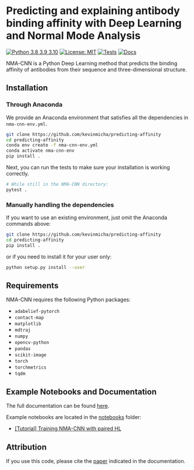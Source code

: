 # Predicting and explaining antibody binding affinity with Deep Learning and Normal Mode Analysis

[![Python 3.8 3.9 3.10](https://img.shields.io/badge/python-3.8%20%7C%203.9%20%7C%203.10-blue)](https://www.python.org/downloads/release/python-3100/)
[![License: MIT](https://img.shields.io/badge/license-MIT-green)](https://opensource.org/license/mit/)
[![Tests](https://github.com/kevinmicha/predicting-affinity/actions/workflows/tests.yml/badge.svg)](https://github.com/kevinmicha/predicting-affinity/actions/workflows/tests.yml)
[![Docs](https://github.com/kevinmicha/predicting-affinity/actions/workflows/documentation.yml/badge.svg)](https://kevinmicha.github.io/predicting-affinity/index.html)

NMA-CNN is a Python Deep Learning method that predicts the binding affinity of antibodies from their sequence and three-dimensional structure.

## Installation 
### Through Anaconda
We provide an Anaconda environment that satisfies all the dependencies in `nma-cnn-env.yml`. 
```bash
git clone https://github.com/kevinmicha/predicting-affinity
cd predicting-affinity
conda env create -f nma-cnn-env.yml
conda activate nma-cnn-env
pip install .
```

Next, you can run the tests to make sure your installation is working correctly.

```bash
# While still in the NMA-CNN directory:
pytest . 
```

### Manually handling the dependencies
If you want to use an existing environment, just omit the Anaconda commands above:
```bash
git clone https://github.com/kevinmicha/predicting-affinity
cd predicting-affinity
pip install .
```

or if you need to install it for your user only: 
```bash
python setup.py install --user 
```

## Requirements 

NMA-CNN requires the following Python packages: 
* `adabelief-pytorch`
* `contact-map`
* `matplotlib`
* `mdtraj`
* `numpy`
* `opencv-python`
* `pandas`
* `scikit-image`
* `torch`
* `torchmetrics`
* `tqdm`
    


## Example Notebooks and Documentation
The full documentation can be found [here](https://kevinmicha.github.io/predicting-affinity/). 

Example notebooks are located in the [notebooks](https://github.com/kevinmicha/predicting-affinity/tree/main/notebooks) folder:
* [[Tutorial] Training NMA-CNN with paired HL](https://github.com/kevinmicha/predicting-affinity/blob/main/notebooks/%5BTutorial%5D%20NMA%20CNN%20HL%20paired.ipynb)

## Attribution

If you use this code, please cite the [paper](https://kevinmicha.github.io/predicting-affinity/citing.html) indicated in the documentation.